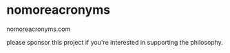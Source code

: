 # nomoreacronyms

nomoreacronyms.com

please sponsor this project if you're interested in supporting the philosophy.
